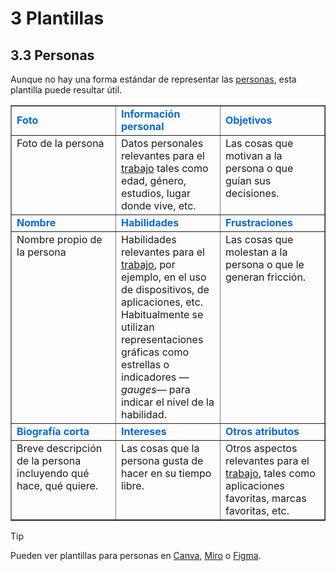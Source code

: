 # 3 Plantillas

## 3.3 Personas

Aunque no hay una forma estándar de representar las
[personas](/2_Tecnicas_y_herramientas/2_1_3_Personas.md), esta plantilla puede
resultar útil.

<table border="">
    <tr style="color:#0969DA;font-weight: bold;">
        <td style="width: 33%;">
            Foto
        </td>
        <td style="width: 33%;">
            Información personal
        </td>
        <td style="width: 33%;">
            Objetivos
        </td>
    </tr>
    <tr style="vertical-align: top;">
        <td>
            Foto de la persona
        </td>
        <td>
            Datos personales relevantes para el
            <a href="/4_Conceptos/4_Trabajo_y_area_de_trabajo.md">trabajo</a>
            tales como edad, género, estudios, lugar donde vive, etc.
        </td>
        <td>
            Las cosas que motivan a la persona o que guían sus decisiones.
        </td>
    </tr>
    <tr style="color:#0969DA;font-weight: bold;">
        <td>
            Nombre
        </td>
        <td>
            Habilidades
        </td>
        <td>
            Frustraciones
        </td>
    </tr>
    <tr style="vertical-align: top;">
        <td>
            Nombre propio de la persona
        </td>
        <td>
            Habilidades relevantes para el
            <a href="/4_Conceptos/4_Trabajo_y_area_de_trabajo.md">trabajo</a>,
            por ejemplo, en el uso de dispositivos, de aplicaciones, etc.
            Habitualmente se utilizan representaciones gráficas como estrellas o
            indicadores —<i>gauges</i>— para indicar el nivel de la habilidad.
        </td>
        <td>
            Las cosas que molestan a la persona o que le generan fricción.
        </td>
    </tr>
    <tr  style="color:#0969DA;font-weight: bold;">
        <td>
            Biografía corta
        </td>
        <td>
            Intereses
        </td>
        <td>
            Otros atributos
        </td>
    </tr>
    <tr style="vertical-align: top;">
        <td>
            Breve descripción de la persona incluyendo qué hace, qué quiere.
        </td>
        <td>
            Las cosas que la persona gusta de hacer en su tiempo libre.
        </td>
        <td>
            Otros aspectos relevantes para el
            <a href="/4_Conceptos/4_Trabajo_y_area_de_trabajo.md">trabajo</a>,
            tales como aplicaciones favoritas, marcas favoritas, etc.
        </td>
    </tr>
</table>

> [!TIP]
> Pueden ver plantillas para personas en
> [Canva](https://www.canva.com/templates/s/user-persona/),
> [Miro](https://miro.com/templates/personas/) o
> [Figma](https://www.figma.com/community/file/881830156311997001).
